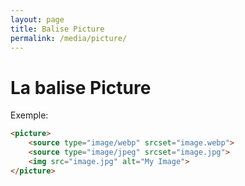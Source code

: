 ```yaml
---
layout: page
title: Balise Picture
permalink: /media/picture/
---
```


La balise Picture
===

Exemple:

```html
<picture>
    <source type="image/webp" srcset="image.webp">
    <source type="image/jpeg" srcset="image.jpg">
    <img src="image.jpg" alt="My Image">
</picture>
```